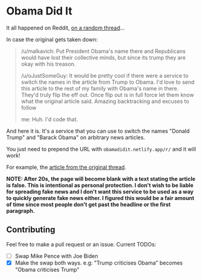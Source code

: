 # Obama Did It

It all happened on Reddit, [on a random thread][reddit-thread]...

In case the original gets taken down:

> /u/malkavich: Put President Obama's name there and Republicans would have lost
> their collective minds, but since its trump they are okay with his treason.
>
> /u/oJustSomeGuy: It would be pretty cool if there were a service to switch the
> names in the article from Trump to Obama. I'd love to send this article to the
> rest of my family with Obama's name in there. They'd truly flip the eff out.
> Once flip out is in full force let them know what the original article said.
> Amazing backtracking and excuses to follow
>
> me: Huh. I'd code that.

And here it is. It's a service that you can use to switch the names "Donald
Trump" and "Barack Obama" on arbitrary news articles.

You just need to prepend the URL with `obamadidit.netlify.app/r/` and it will
work!

For example, the [article from the original thread][original-article].

**NOTE: After 20s, the page will become blank with a text stating the article is
false. This is intentional as personal protection. I don't wish to be liable for
spreading fake news and I don't want this service to be used as a way to quickly
generate fake news either. I figured this would be a fair amount of time since
most people don't get past the headline or the first paragraph.**

## Contributing

Feel free to make a pull request or an issue. Current TODOs:

- [ ] Swap Mike Pence with Joe Biden
- [x] Make the swap both ways. e.g: "Trump criticises Obama" becomes "Obama
  criticises Trump"

[reddit-thread]: https://old.reddit.com/r/worldnews/comments/hnh13d/trump_pushed_cia_to_give_intelligence_to_kremlin/fxbmblb/?context=10000
[original-article]: https://obamadidit.netlify.app/.netlify/functions/replace_html?url=https://www.justsecurity.org/71279/trump-pushed-cia-to-give-intelligence-to-kremlin-while-taking-no-action-against-russia-arming-taliban/

